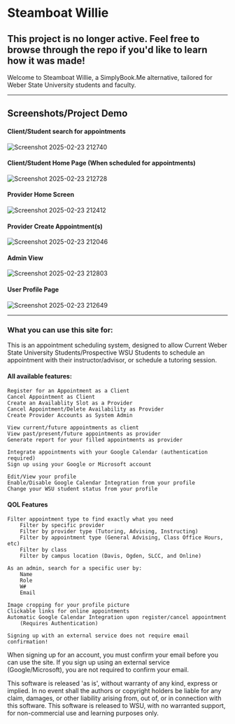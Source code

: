 # Steamboat Willie

## This project is no longer active. Feel free to browse through the repo if you'd like to learn how it was made!

Welcome to Steamboat Willie, a SimplyBook.Me alternative, tailored for Weber State University students and faculty.

<hr>

## Screenshots/Project Demo

#### Client/Student search for appointments
![Screenshot 2025-02-23 212740](https://github.com/user-attachments/assets/2835f67c-0e2f-48c8-8ed4-28b8fd4e1d5f)

#### Client/Student Home Page (When scheduled for appointments)
![Screenshot 2025-02-23 212728](https://github.com/user-attachments/assets/be179c5e-254b-43d4-b145-3836d890e391)

#### Provider Home Screen
![Screenshot 2025-02-23 212412](https://github.com/user-attachments/assets/37dc596e-4e0b-4f0a-ade6-a101affb3941)

#### Provider Create Appointment(s)
![Screenshot 2025-02-23 212046](https://github.com/user-attachments/assets/6927ce19-d583-4baf-8897-e278fe1966e3)

#### Admin View
![Screenshot 2025-02-23 212803](https://github.com/user-attachments/assets/a92cbcc3-a04a-4031-9f01-70ba56734e80)

#### User Profile Page
![Screenshot 2025-02-23 212649](https://github.com/user-attachments/assets/cd131948-3173-4d29-bbaa-c21580733cdf)

<hr>

### What you can use this site for:
This is an appointment scheduling system, designed to allow Current Weber State University Students/Prospective WSU Students to schedule an appointment with their instructor/advisor, or schedule a tutoring session.

#### All available features:

    Register for an Appointment as a Client
    Cancel Appointment as Client
    Create an Availablity Slot as a Provider
    Cancel Appointment/Delete Availability as Provider
    Create Provider Accounts as System Admin

    View current/future appointments as client
    View past/present/future appointments as provider
    Generate report for your filled appointments as provider

    Integrate appointments with your Google Calendar (authentication required)
    Sign up using your Google or Microsoft account

    Edit/View your profile
    Enable/Disable Google Calendar Integration from your profile
    Change your WSU student status from your profile

#### QOL Features

    Filter appointment type to find exactly what you need
        Filter by specific provider
        Filter by provider type (Tutoring, Advising, Instructing)
        Filter by appointment type (General Advising, Class Office Hours, etc)
        Filter by class
        Filter by campus location (Davis, Ogden, SLCC, and Online)

    As an admin, search for a specific user by:
        Name
        Role
        W#
        Email

    Image cropping for your profile picture
    Clickable links for online appointments
    Automatic Google Calendar Integration upon register/cancel appointment
        (Requires Authentication)

    Signing up with an external service does not require email confirmation!


When signing up for an account, you must confirm your email before you can use the site. If you sign up using an external service (Google/Microsoft), you are not required to confirm your email.
    
This software is released 'as is', without warranty of any kind, express or implied. In no event shall the authors or copyright holders be liable for any claim, damages, or other liability arising from, out of, or in connection with this software.
This software is released to WSU, with no warranted support, for non-commercial use and learning purposes only.
